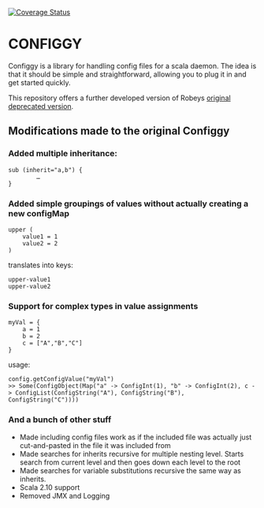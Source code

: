 [![Coverage Status](https://coveralls.io/repos/salanki/configgy/badge.png?branch=master)](https://coveralls.io/r/salanki/configgy?branch=master)

CONFIGGY
========

Configgy is a library for handling config files for a scala
daemon. The idea is that it should be simple and straightforward, allowing
you to plug it in and get started quickly.

This repository offers a further developed version of Robeys [original deprecated version](https://github.com/robey/configgy/tree/scala-2.9).

## Modifications made to the original Configgy
### Added multiple inheritance:

	sub (inherit="a,b") {
			…  
	}
### Added simple groupings of values without actually creating a new configMap  
	upper (  
		value1 = 1  
		value2 = 2  
	)  
	
translates into keys:

	upper-value1  
	upper-value2

### Support for complex types in value assignments
	myVal = {
		a = 1
		b = 2
		c = ["A","B","C"]
	}

usage:

	config.getConfigValue("myVal")
	>> Some(ConfigObject(Map("a" -> ConfigInt(1), "b" -> ConfigInt(2), c -> ConfigList(ConfigString("A"), ConfigString("B"), ConfigString("C"))))

### And a bunch of other stuff	
* Made including config files work as if the included file was actually just cut-and-pasted in the file it was included from
* Made searches for inherits recursive for multiple nesting level. Starts search from current level and then goes down each level to the root
* Made searches for variable substitutions recursive the same way as inherits.
* Scala 2.10 support
* Removed JMX and Logging
